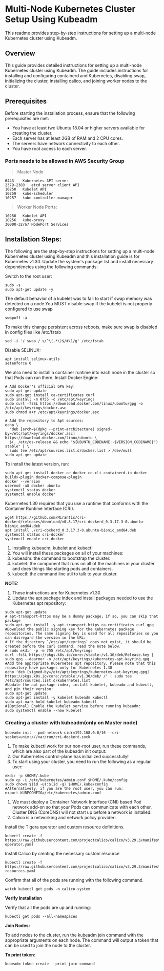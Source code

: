 # Multi-Node Kubernetes Cluster Setup Using Kubeadm
This readme provides step-by-step instructions for setting up a multi-node Kubernetes cluster using Kubeadm.

## Overview
This guide provides detailed instructions for setting up a multi-node Kubernetes cluster using Kubeadm. The guide includes instructions for installing and configuring containerd and Kubernetes, disabling swap, initializing the cluster, installing calico, and joining worker nodes to the cluster.

## Prerequisites
Before starting the installation process, ensure that the following prerequisites are met:

- You have at least two Ubuntu 18.04 or higher servers available for creating the cluster.
- Each server has at least 2GB of RAM and 2 CPU cores.
- The servers have network connectivity to each other.
- You have root access to each server.

### Ports needs to be allowed in AWS Security Group
> Master Node
```
6443	Kubernetes API server
2379-2380	etcd server client API
10250	Kubelet API
10259	kube-scheduler
10257	kube-controller-manager
```
> Worker Node Ports:
```
10250	Kubelet API
10256	kube-proxy
30000-32767	NodePort Services
```
## Installation Steps: 
The following are the step-by-step instructions for setting up a multi-node Kubernetes cluster using Kubeadm and 
this installation guide is for Kubernetes v1.30.
Update the system's package list and install necessary dependencies using the following commands:

Switch to the root user:
```
sudo -s
sudo apt-get update -y
```
The default behavior of a kubelet was to fail to start if swap memory was detected on a node.You MUST disable swap if the kubelet is not properly configured to use swap

```
swapoff -a
```

To make this change persistent across reboots, make sure swap is disabled in config files like /etc/fstab
```
sed -i '/ swap / s/^\(.*\)$/#\1/g' /etc/fstab
```
Disable SELINUX:

```
apt install selinux-utils
setenforce 0
```
We also need to install a container runtime into each node in the cluster so that Pods can run there.
Install Docker Engine:

```
# Add Docker's official GPG key:
sudo apt-get update
sudo apt-get install ca-certificates curl
sudo install -m 0755 -d /etc/apt/keyrings
sudo curl -fsSL https://download.docker.com/linux/ubuntu/gpg -o /etc/apt/keyrings/docker.asc
sudo chmod a+r /etc/apt/keyrings/docker.asc

# Add the repository to Apt sources:
echo \
  "deb [arch=$(dpkg --print-architecture) signed-by=/etc/apt/keyrings/docker.asc] https://download.docker.com/linux/ubuntu \
  $(. /etc/os-release && echo "${UBUNTU_CODENAME:-$VERSION_CODENAME}") stable" | \
  sudo tee /etc/apt/sources.list.d/docker.list > /dev/null
sudo apt-get update
```
To install the latest version, run:
```
sudo apt-get install docker-ce docker-ce-cli containerd.io docker-buildx-plugin docker-compose-plugin
docker --version
usermod -aG docker ubuntu
systemctl status docker
systemctl enable docker
```

Kubernetes 1.30 requires that you use a runtime that conforms with the Container Runtime Interface (CRI).

```
wget https://github.com/Mirantis/cri-dockerd/releases/download/v0.3.17/cri-dockerd_0.3.17.3-0.ubuntu-bionic_amd64.deb
apt install ./cri-dockerd_0.3.17.3-0.ubuntu-bionic_amd64.deb
systemctl status cri-docker
systemctl enable cri-docker
```

1. Installing kubeadm, kubelet and kubectl
2. You will install these packages on all of your machines:
3. kubeadm: the command to bootstrap the cluster.
4. kubelet: the component that runs on all of the machines in your cluster and does things like starting pods and containers.
5. kubectl: the command line util to talk to your cluster.

**NOTE:**

1. These instructions are for Kubernetes v1.30.
2. Update the apt package index and install packages needed to use the Kubernetes apt repository:

```	
sudo apt-get update
# apt-transport-https may be a dummy package; if so, you can skip that package
sudo apt-get install -y apt-transport-https ca-certificates curl gpg
#Download the public signing key for the Kubernetes package repositories. The same signing key is used for all repositories so you can disregard the version in the URL:
# If the directory `/etc/apt/keyrings` does not exist, it should be created before the curl command, read the note below.
# sudo mkdir -p -m 755 /etc/apt/keyrings
curl -fsSL https://pkgs.k8s.io/core:/stable:/v1.30/deb/Release.key | sudo gpg --dearmor -o /etc/apt/keyrings/kubernetes-apt-keyring.gpg
#Add the appropriate Kubernetes apt repository. Please note that this repository have packages only for Kubernetes 1.30
echo 'deb [signed-by=/etc/apt/keyrings/kubernetes-apt-keyring.gpg] https://pkgs.k8s.io/core:/stable:/v1.30/deb/ /' | sudo tee /etc/apt/sources.list.d/kubernetes.list
#Update the apt package index, install kubelet, kubeadm and kubectl, and pin their version:
sudo apt-get update
sudo apt-get install -y kubelet kubeadm kubectl
sudo apt-mark hold kubelet kubeadm kubectl
#(Optional) Enable the kubelet service before running kubeadm:
sudo systemctl enable --now kubelet
```

### Creating a cluster with kubeadm(only on Master node)
```
kubeadm init --pod-network-cidr=192.168.0.0/16 --cri-socket=unix:///var/run/cri-dockerd.sock
```

1. To make kubectl work for our non-root user, run these commands, which are also part of the kubeadm init output:
2. Our Kubernetes control-plane has initialized successfully!
3. To start using your cluster, you need to run the following as a regular user:
```
mkdir -p $HOME/.kube
sudo cp -i /etc/kubernetes/admin.conf $HOME/.kube/config
sudo chown $(id -u):$(id -g) $HOME/.kube/config
#Alternatively, if you are the root user, you can run:
export KUBECONFIG=/etc/kubernetes/admin.conf
```

1. We must deploy a Container Network Interface (CNI) based Pod network add-on so that your Pods can communicate with each other. Cluster DNS (CoreDNS) will not start up before a network is installed:
2. Calico is a networking and network policy provider:

Install the Tigera operator and custom resource definitions.
```
kubectl create -f https://raw.githubusercontent.com/projectcalico/calico/v3.29.3/manifests/tigera-operator.yaml
```

Install Calico by creating the necessary custom resource
```
kubectl create -f https://raw.githubusercontent.com/projectcalico/calico/v3.29.3/manifests/custom-resources.yaml
```

Confirm that all of the pods are running with the following command.
```
watch kubectl get pods -n calico-system
```

**Verify Installation**

Verify that all the pods are up and running:

```
kubectl get pods --all-namespaces
```

**Join Nodes:**

To add nodes to the cluster, run the kubeadm join command with the appropriate arguments on each node. The command will output a token that can be used to join the node to the cluster.

**To print token:**
```
kubeadm token create --print-join-command
```
